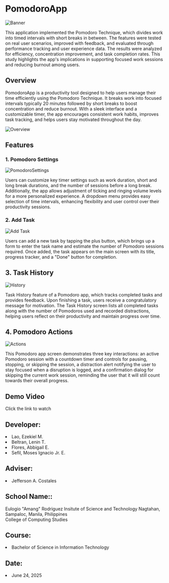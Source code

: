 <h1>PomodoroApp</h1>

![Banner](https://github.com/user-attachments/assets/a281b2be-53c6-4d96-981b-d711fd4d50cf)

This application implemented the Pomodoro Technique, which divides work into timed intervals with short breaks in between. The features were tested on real user scenarios, improved with feedback, and evaluated through performance tracking and user experience data. The results were analyzed for efficiency, concentration improvement, and task completion rates. This study highlights the app's implications in supporting focused work sessions and reducing burnout among users.

<h2>Overview</h2>

PomodoroApp is a productivity tool designed to help users manage their time efficiently using the Pomodoro Technique. It breaks work into focused intervals typically 20 minutes followed by short breaks to boost concentration and reduce burnout. With a sleek interface and a customizable timer, the app encourages consistent work habits, improves task tracking, and helps users stay motivated throughout the day.

![Overview](https://github.com/user-attachments/assets/34755080-a370-43f4-8c93-a7d83b2a16f2)

<h2>Features</h2>

<h3>1. Pomodoro Settings </h3>

![PomodoroSettings](https://github.com/user-attachments/assets/e43c22cf-b0ed-434c-b723-ee59e632d9f0)

Users can customize key timer settings such as work duration, short and long break durations, and the number of sessions before a long break. Additionally, the app allows adjustment of ticking and ringing volume levels for a more personalized experience. A dropdown menu provides easy selection of time intervals, enhancing flexibility and user control over their productivity sessions.

<h3>2. Add Task</h3>

![Add Task](https://github.com/user-attachments/assets/b862114f-a3b6-467d-9b34-a9bad335df01)

Users can add a new task by tapping the plus button, which brings up a form to enter the task name and estimate the number of Pomodoro sessions required. Once added, the task appears on the main screen with its title, progress tracker, and a "Done" button for completion.

<h2>3. Task History</h2>

![History](https://github.com/user-attachments/assets/564d6396-b675-437e-898d-d154a9f6c372)

Task History feature of a Pomodoro app, which tracks completed tasks and provides feedback. Upon finishing a task, users receive a congratulatory message for motivation. The Task History screen lists all completed tasks along with the number of Pomodoros used and recorded distractions, helping users reflect on their productivity and maintain progress over time.

<h2>4. Pomodoro Actions</h2>

![Actions](https://github.com/user-attachments/assets/d603bec6-2475-4c32-8394-bb31bd111251)

This Pomodoro app screen demonstrates three key interactions: an active Pomodoro session with a countdown timer and controls for pausing, stopping, or skipping the session, a distraction alert notifying the user to stay focused when a disruption is logged, and a confirmation dialog for skipping the current work session, reminding the user that it will still count towards their overall progress.

<h2>Demo Video</h2

Click the link to watch

<h2>Developer:</h2>

<li>Lao, Ezekiel M.</li>
<li>Beltran, Lenin T.</li>                
<li>Flores, Abbigail E.</li>
<li>Sefil, Moses Ignacio Jr. E.</li>

<h2>Adviser:</h2>

<li>Jefferson A. Costales</li>

<h2>School Name::</h2>

Eulogio "Amang" Rodriguez Insitute of Science and Technology
Nagtahan, Sampaloc, Manila, Philippines <br>
College of Computing Studies

<h2>Course:</h2>

<li>Bachelor of Science in Information Technology</li>

<h2>Date:</h2>

<li>June 24, 2025</li>

















